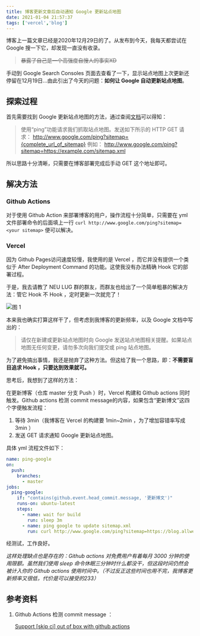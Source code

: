 ```yaml
---
title: 博客更新文章后自动通知 Google 更新站点地图
date: 2021-01-04 21:57:37
tags: ['vercel','blog']
---
```


博客上一篇文章已经是2020年12月29日的了。从发布到今天，我每天都尝试在 Google 搜一下它，却发现一直没有收录。

> ~~暴露了自己是一个高强度自搜人的事实XD~~

手动到 Google Search Consoles 页面去查看了一下，显示站点地图上次更新还停留在12月19日...由此引出了今天的问题：**如何让 Google 自动更新站点地图**。

<!--more-->

## 探索过程

首先需要找到 Google 更新站点地图的方法，通过查阅[文档](https://developers.google.com/search/docs/advanced/sitemaps/build-sitemap?hl=zh-cn)可以得知：

> 使用“ping”功能请求我们抓取站点地图。发送如下所示的 HTTP GET 请求：
> http://www.google.com/ping?sitemap={complete_url_of_sitemap}
> 例如：
> http://www.google.com/ping?sitemap=https://example.com/sitemap.xml

所以思路十分清晰，只需要在博客部署完成后手动 GET 这个地址即可。

## 解决方法

### Github Actions

对于使用 Github Action 来部署博客的用户，操作流程十分简单，只需要在 yml 文件部署命令的后面填上一行 `curl http://www.google.com/ping?sitemap=<your sitemap>` 便可以解决。

### Vercel

因为 Github Pages访问速度较慢，我使用的是 Vercel ，而它并没有提供一个类似于 After Deployment Command 的功能。这使我没有办法精确 Hook 它的部署过程。

于是，我去请教了 NEU LUG 群的群友，而群友也给出了一个简单粗暴的解决方法：管它 Hook 不 Hook ，定时更新一次就完了！

![图 1](https://rmt.dogedoge.com/fetch/allwens-work/storage/-112b9cb87f4b5b35.png)

本来我也确实打算这样干了，但考虑到我博客的更新频率，以及 Google 文档中写出的：

> 请仅在新建或更新站点地图时向 Google 发送站点地图相关提醒。如果站点地图无任何变更，请勿多次向我们提交或 ping 站点地图。

为了避免搞出事情，我还是抛弃了这种方法。但这给了我一个思路，即：**不需要盲目追求 Hook ，只要达到效果就可。**

思考后，我想到了这样的方法：

在更新博客（仓库 master 分支 Push ）时，Vercel 构建和 Github actions 同时触发。Github actions 检测 commit message的内容，如果包含“更新博文”这四个字便触发流程：
1. 等待 3min（我博客在 Vercel 的构建要 1min~2min ，为了增加容错率写成 3min ）
2. 发送 GET 请求通知 Google 更新站点地图。

具体 yml 流程文件如下：

```yml
name: ping-google
on:
  push:
    branches:
      - master
jobs:
  ping-google:
    if: "contains(github.event.head_commit.message, '更新博文')"
    runs-on: ubuntu-latest
    steps:
      - name: wait for build
        run: sleep 3m
      - name: ping google to update sitemap.xml
        run: curl http://www.google.com/ping?sitemap=https://blog.allwens.work/sitemap.xml
```

经测试，工作良好。

*这样处理缺点也是存在的：Github actions 对免费用户有着每月 3000 分钟的使用限额。虽然我们使用 sleep 命令休眠三分钟时什么都没干，但这段时间仍然会被计入你的 Github actions 使用时间中。（不过反正这些时间也用不完，我博客更新频率又很低，代价是可以接受的233）*

## 参考资料

1. Github Actions 检测 commit message ：

   [Support [skip ci] out of box with github actions](https://github.com/actions/runner/issues/774)
